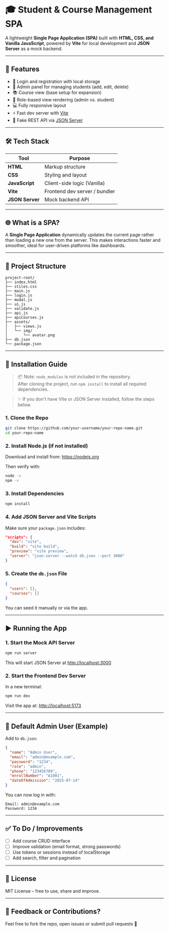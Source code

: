 # 🎓 Student & Course Management SPA

A lightweight **Single Page Application (SPA)** built with **HTML, CSS, and Vanilla JavaScript**, powered by **Vite** for local development and **JSON Server** as a mock backend.

---

## 🚀 Features

- 🔐 Login and registration with local storage
- 👤 Admin panel for managing students (add, edit, delete)
- 📚 Course view (base setup for expansion)
- 🧩 Role-based view rendering (admin vs. student)
- 💻 Fully responsive layout
- ⚡ Fast dev server with [Vite](https://vitejs.dev/)
- 🔄 Fake REST API via [JSON Server](https://github.com/typicode/json-server)

---

## 🛠️ Tech Stack

| Tool         | Purpose                         |
|--------------|---------------------------------|
| **HTML**     | Markup structure                |
| **CSS**      | Styling and layout              |
| **JavaScript** | Client-side logic (Vanilla)   |
| **Vite**     | Frontend dev server / bundler   |
| **JSON Server** | Mock backend API             |

---

## 🌐 What is a SPA?

A **Single Page Application** dynamically updates the current page rather than loading a new one from the server. This makes interactions faster and smoother, ideal for user-driven platforms like dashboards.

---

## 📁 Project Structure

```
project-root/
├── index.html
├── stiles.css
├── main.js
├── login.js
├── modal.js
├── ui.js
├── validate.js
├── api.js
├── apiCourses.js
├── assets/
│   ├── views.js
│   └── img/
│       └── avatar.png
├── db.json
└── package.json
```

---

## 🧰 Installation Guide

> 📦 Note: `node_modules` is not included in the repository.  
After cloning the project, run `npm install` to install all required dependencies.


> ✨ If you don't have Vite or JSON Server installed, follow the steps below.

### 1. Clone the Repo

```bash
git clone https://github.com/your-username/your-repo-name.git
cd your-repo-name
```

### 2. Install Node.js (if not installed)

Download and install from: https://nodejs.org

Then verify with:

```bash
node -v
npm -v
```

### 3. Install Dependencies

```bash
npm install
```

### 4. Add JSON Server and Vite Scripts

Make sure your `package.json` includes:

```json
"scripts": {
  "dev": "vite",
  "build": "vite build",
  "preview": "vite preview",
  "server": "json-server --watch db.json --port 3000"
}
```

### 5. Create the `db.json` File

```json
{
  "users": [],
  "courses": []
}
```

You can seed it manually or via the app.

---

## ▶️ Running the App

### 1. Start the Mock API Server

```bash
npm run server
```

This will start JSON Server at [http://localhost:3000](http://localhost:3000)

### 2. Start the Frontend Dev Server

In a new terminal:

```bash
npm run dev
```

Visit the app at: [http://localhost:5173](http://localhost:5173)

---

## 🧪 Default Admin User (Example)

Add to `db.json`:

```json
{
  "name": "Admin User",
  "email": "admin@example.com",
  "password": "1234",
  "role": "admin",
  "phone": "123456789",
  "enrollNumber": "A1001",
  "dateOfAdmission": "2025-07-14"
}
```

You can now log in with:

```
Email: admin@example.com  
Password: 1234
```

---

## ✅ To Do / Improvements

- [ ] Add course CRUD interface
- [ ] Improve validation (email format, strong passwords)
- [ ] Use tokens or sessions instead of localStorage
- [ ] Add search, filter and pagination

---

## 📄 License

MIT License – free to use, share and improve.

---

## 💬 Feedback or Contributions?

Feel free to fork the repo, open issues or submit pull requests 🤝